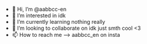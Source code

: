 - 👋 Hi, I’m @aabbcc-en
- 👀 I’m interested in idk 
- 🌱 I’m currently learning nothing really
- 💞️ I’m looking to collaborate on idk just smth cool <3
- 📫 How to reach me --> aabbcc_en on insta 

<!---
aabbcc-en/aabbcc-en is a ✨ special ✨ repository because its `README.md` (this file) appears on your GitHub profile.
You can click the Preview link to take a look at your changes.
--->
